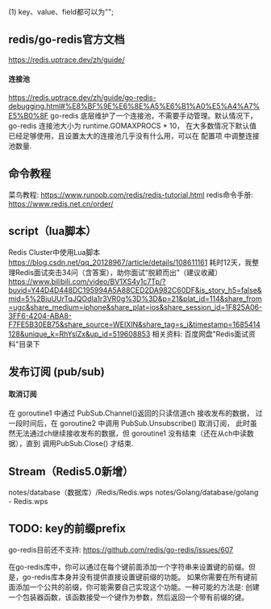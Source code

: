 (1) key、value、field都可以为"";

## redis/go-redis官方文档
https://redis.uptrace.dev/zh/guide/
#### 连接池
https://redis.uptrace.dev/zh/guide/go-redis-debugging.html#%E8%BF%9E%E6%8E%A5%E6%B1%A0%E5%A4%A7%E5%B0%8F
go-redis 底层维护了一个连接池，不需要手动管理。默认情况下， go-redis 连接池大小为 runtime.GOMAXPROCS * 10，
在大多数情况下默认值已经足够使用，且设置太大的连接池几乎没有什么用，可以在 配置项 中调整连接池数量.

## 命令教程
菜鸟教程:
    https://www.runoob.com/redis/redis-tutorial.html
redis命令手册:
    https://www.redis.net.cn/order/

## script（lua脚本）
Redis Cluster中使用Lua脚本
    https://blog.csdn.net/qq_20128967/article/details/108611161
耗时12天，我整理Redis面试突击34问（含答案），助你面试“脱颖而出”（建议收藏）
    https://www.bilibili.com/video/BV1XS4y1c7Tp/?buvid=Y44D4D448DC195994A5A88CED2DA982C60DF&is_story_h5=false&mid=5%2BiuUUrTqJQOdIa1r3VR0g%3D%3D&p=21&plat_id=114&share_from=ugc&share_medium=iphone&share_plat=ios&share_session_id=1F825A06-3FF6-4204-ABA8-F7FE5B30EB75&share_source=WEIXIN&share_tag=s_i&timestamp=1685414128&unique_k=RhYslZx&up_id=519608853
    相关资料: 百度网盘"Redis面试资料"目录下

## 发布订阅 (pub/sub)
#### 取消订阅
在 goroutine1 中通过 PubSub.Channel()返回的只读信道ch 接收发布的数据，
过一段时间后，在 goroutine2 中调用 PubSub.Unsubscribe() 取消订阅，
此时虽然无法通过ch继续接收发布的数据，但 goroutine1 没有结束（还在从ch中读数据），直到 调用PubSub.Close() 才结束.

## Stream（Redis5.0新增）
notes/database（数据库）/Redis/Redis.wps
notes/Golang/database/golang - Redis.wps

## TODO: key的前缀prefix
go-redis目前还不支持:
    https://github.com/redis/go-redis/issues/607

在go-redis库中，你可以通过在每个键前面添加一个字符串来设置键的前缀。但是，go-redis库本身并没有提供直接设置键前缀的功能。
如果你需要在所有键前面添加一个公共的前缀，你可能需要自己实现这个功能。一种可能的方法是: 创建一个包装器函数，该函数接受一个键作为参数，然后返回一个带有前缀的键。
